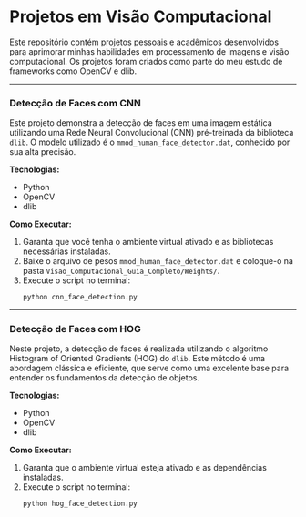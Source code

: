 # Projetos em Visão Computacional

Este repositório contém projetos pessoais e acadêmicos desenvolvidos para aprimorar minhas habilidades em processamento de imagens e visão computacional. Os projetos foram criados como parte do meu estudo de frameworks como OpenCV e dlib.

---

### Detecção de Faces com CNN

Este projeto demonstra a detecção de faces em uma imagem estática utilizando uma Rede Neural Convolucional (CNN) pré-treinada da biblioteca `dlib`. O modelo utilizado é o `mmod_human_face_detector.dat`, conhecido por sua alta precisão.

**Tecnologias:**
- Python
- OpenCV
- dlib

**Como Executar:**
1.  Garanta que você tenha o ambiente virtual ativado e as bibliotecas necessárias instaladas.
2.  Baixe o arquivo de pesos `mmod_human_face_detector.dat` e coloque-o na pasta `Visao_Computacional_Guia_Completo/Weights/`.
3.  Execute o script no terminal:
    ```bash
    python cnn_face_detection.py
    ```

---

### Detecção de Faces com HOG

Neste projeto, a detecção de faces é realizada utilizando o algoritmo Histogram of Oriented Gradients (HOG) do `dlib`. Este método é uma abordagem clássica e eficiente, que serve como uma excelente base para entender os fundamentos da detecção de objetos.

**Tecnologias:**
- Python
- OpenCV
- dlib

**Como Executar:**
1.  Garanta que o ambiente virtual esteja ativado e as dependências instaladas.
2.  Execute o script no terminal:
    ```bash
    python hog_face_detection.py
    ```
